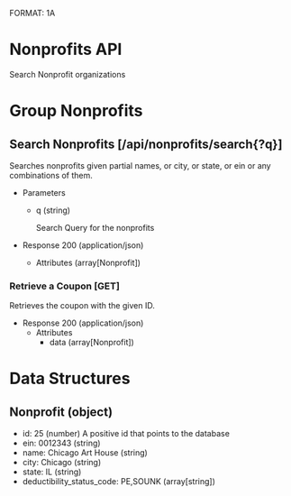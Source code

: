 FORMAT: 1A

# Nonprofits API
Search Nonprofit organizations

# Group Nonprofits

## Search Nonprofits [/api/nonprofits/search{?q}]
Searches nonprofits given partial names, or city, or state, or ein or any combinations of them.

+ Parameters
    + q (string)

      Search Query for the nonprofits

+ Response 200 (application/json)
    + Attributes (array[Nonprofit])

### Retrieve a Coupon [GET]
Retrieves the coupon with the given ID.

+ Response 200 (application/json)
    + Attributes 
      + data (array[Nonprofit])

# Data Structures

## Nonprofit (object)
+ id: 25 (number)
    A positive id that points to the database
+ ein: 0012343 (string)
+ name: Chicago Art House (string)
+ city: Chicago (string)
+ state: IL (string)
+ deductibility_status_code: PE,SOUNK (array[string])
